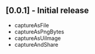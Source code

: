 ## [0.0.1] - Initial release

* captureAsFile
* captureAsPngBytes
* captureAsUiImage
* captureAndShare
